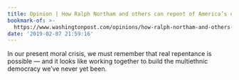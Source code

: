 ```yaml
---
title: Opinion | How Ralph Northam and others can repent of America’s original sin
bookmark-of: >-
  https://www.washingtonpost.com/opinions/how-ralph-northam-and-others-can-repent-of-americas-original-sin/2019/02/07/9aef18ec-2b0f-11e9-b011-d8500644dc98_story.html
date: '2019-02-07 21:59:16'
---
```

In our present moral crisis, we must remember that real repentance is possible — and it looks like working together to build the multiethnic democracy we’ve never yet been.

